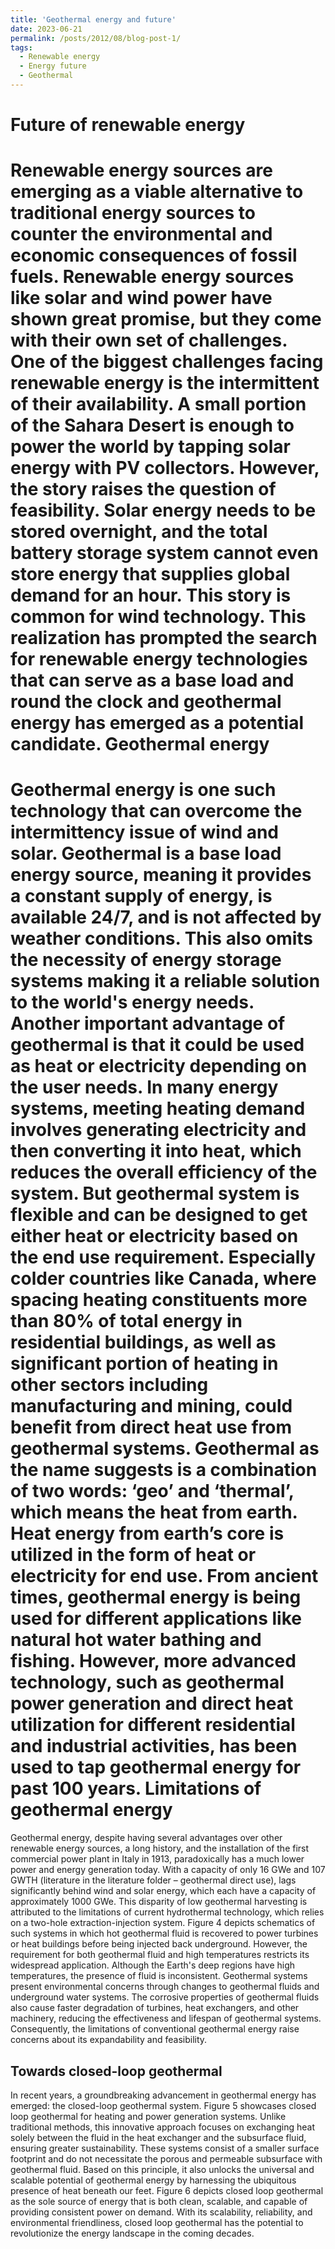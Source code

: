 ```yaml
---
title: 'Geothermal energy and future'
date: 2023-06-21
permalink: /posts/2012/08/blog-post-1/
tags:
  - Renewable energy
  - Energy future
  - Geothermal
---
```



Future of renewable energy
======
Renewable energy sources are emerging as a viable alternative to traditional energy sources to counter the environmental and economic consequences of fossil fuels. Renewable energy sources like solar and wind power have shown great promise, but they come with their own set of challenges. One of the biggest challenges facing renewable energy is the intermittent of their availability. A small portion of the Sahara Desert is enough to power the world by tapping solar energy with PV collectors. However, the story raises the question of feasibility. Solar energy needs to be stored overnight, and the total battery storage system cannot even store energy that supplies global demand for an hour. This story is common for wind technology. This realization has prompted the search for renewable energy technologies that can serve as a base load and round the clock and geothermal energy has emerged as a potential candidate. 
Geothermal energy
======
Geothermal energy is one such technology that can overcome the intermittency issue of wind and solar. Geothermal is a base load energy source, meaning it provides a constant supply of energy, is available 24/7, and is not affected by weather conditions. This also omits the necessity of energy storage systems making it a reliable solution to the world's energy needs. Another important advantage of geothermal is that it could be used as heat or electricity depending on the user needs. In many energy systems, meeting heating demand involves generating electricity and then converting it into heat, which reduces the overall efficiency of the system. But geothermal system is flexible and can be designed to get either heat or electricity based on the end use requirement. Especially colder countries like Canada, where spacing heating constituents more than 80% of total energy in residential buildings, as well as significant portion of heating in other sectors including manufacturing and mining, could benefit from direct heat use from geothermal systems.
Geothermal as the name suggests is a combination of two words: ‘geo’ and ‘thermal’, which means the heat from earth. Heat energy from earth’s core is utilized in the form of heat or electricity for end use. From ancient times, geothermal energy is being used for different applications like natural hot water bathing and fishing. However, more advanced technology, such as geothermal power generation and direct heat utilization for different residential and industrial activities, has been used to tap geothermal energy for past 100 years. 
Limitations of geothermal energy
======
Geothermal energy, despite having several advantages over other renewable energy sources, a long history, and the installation of the first commercial power plant in Italy in 1913, paradoxically has a much lower power and energy generation today. With a capacity of only 16 GWe and 107 GWTH (literature in the literature folder – geothermal direct use), lags significantly behind wind and solar energy, which each have a capacity of approximately 1000 GWe. This disparity of low geothermal harvesting is attributed to the limitations of current hydrothermal technology, which relies on a two-hole extraction-injection system. Figure 4 depicts schematics of such systems in which hot geothermal fluid is recovered to power turbines or heat buildings before being injected back underground. However, the requirement for both geothermal fluid and high temperatures restricts its widespread application. Although the Earth's deep regions have high temperatures, the presence of fluid is inconsistent. Geothermal systems present environmental concerns through changes to geothermal fluids and underground water systems. The corrosive properties of geothermal fluids also cause faster degradation of turbines, heat exchangers, and other machinery, reducing the effectiveness and lifespan of geothermal systems. Consequently, the limitations of conventional geothermal energy raise concerns about its expandability and feasibility.


Towards closed-loop geothermal
------
In recent years, a groundbreaking advancement in geothermal energy has emerged: the closed-loop geothermal system. Figure 5 showcases closed loop geothermal for heating and power generation systems. Unlike traditional methods, this innovative approach focuses on exchanging heat solely between the fluid in the heat exchanger and the subsurface fluid, ensuring greater sustainability. These systems consist of a smaller surface footprint and do not necessitate the porous and permeable subsurface with geothermal fluid. Based on this principle, it also unlocks the universal and scalable potential of geothermal energy by harnessing the ubiquitous presence of heat beneath our feet. Figure 6 depicts closed loop geothermal as the sole source of energy that is both clean, scalable, and capable of providing consistent power on demand. With its scalability, reliability, and environmental friendliness, closed loop geothermal has the potential to revolutionize the energy landscape in the coming decades.